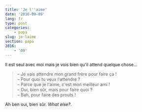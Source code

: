 ```yaml
---
title: 'Je l''aime'
date: '2016-09-09'
lang: fr
type: post
categories:
    - papa
slug: je-laime
section: papa
2016:
    - '09'
---
```


Il est seul avec moi mais je vois bien qu'il attend quelque chose…

<!--more-->

> – Je vais attendre mon grand frère pour faire ça !  
> – Pour quoi tu veux l'attendre ?  
> – Parce que je l'aime, c'est mon meilleur ami !  
> – Oui, bien sûr, mais pour faire quoi ?  
> – Bah, pour faire des prouts !

Ah ben oui, bien sûr. <em lang="en">What else?</em>.